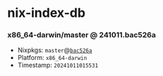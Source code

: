 # nix-index-db
### x86_64-darwin/master @ 241011.bac526a
- Nixpkgs: `master`@[`bac526a`](https://github.com/NixOS/nixpkgs/commit/bac526a0fe6da6b10cfe2454f62a0defdbf1d898)
- Platform: `x86_64-darwin`
- Timestamp: `20241011015531`
